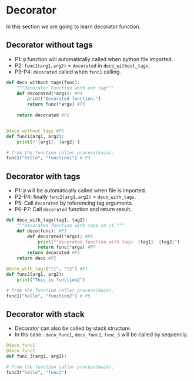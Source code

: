 # Decorator
In this section we are going to learn decorator function.

## Decorator without tags
- P1: `@` function will automatically called when python file imported.
- P2: `func1(arg1,arg2)` = `decorated` in `deco_without_tags`.
- P3-P4: `decorated` called when `func1` calling.

```python
def deco_without_tags(func):
    """Decorator Function with out tag"""
    def decorated(*args): #P4
        print("Decorated function.")
        return func(*args) #P5 
    
    return decorated #P2 


@deco_without_tags #P1
def func1(arg1, arg2):
    print(f'{arg1}, {arg2}')

# from the function caller process(main).
func1("hello", "function1") # P3
```


## Decorator with tags
- P1: `@` will be automatically called when file is imported. 
- P2-P4: finally `func2(arg1,arg2)` = `deco_with_tags`.
- P5: Call `decorated` by referencing tag arguments.
- P6-P7: Call `decorated` function and return result.

```python
def deco_with_tags(tag1, tag2): 
    """Decorated function with tags on it."""
    def deco(func): #P3
        def decorated(*args): #P6
            print(f"decorated function with tags: {tag1}, {tag2}")
            return func(*args) #P7 
        return decorated #P4
    return deco #P2

@deco_with_tags("t1", "t2") #P1
def func2(arg1, arg2):
    print("This is function2")

# from the function caller process(main).
func1("hello", "function2") # P5
```

## Decorator with stack
- Decorator can also be called by stack structure.
- In ths case : `deco_func1`, `deco_func2`, `func_3` will be called by sequencly.

```python
@deco_func1
@deco_func2
def func_3(arg1, arg2):

# from the function caller process(main).
func3("hello", "func3")
```


